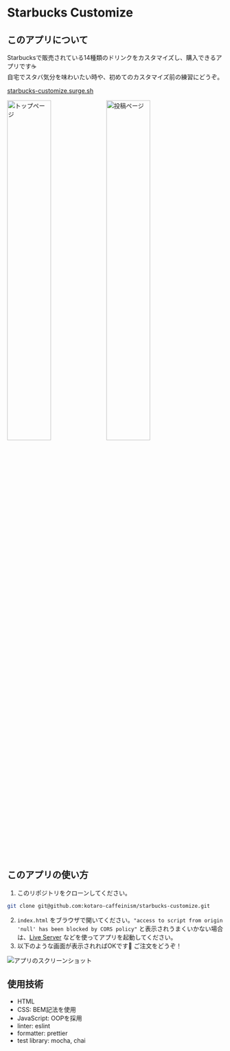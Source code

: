 # Starbucks Customize

## このアプリについて

Starbucksで販売されている14種類のドリンクをカスタマイズし、購入できるアプリです☕️  
自宅でスタバ気分を味わいたい時や、初めてのカスタマイズ前の練習にどうぞ。

[starbucks-customize.surge.sh](https://starbucks-customize.surge.sh/)  

<img src="https://user-images.githubusercontent.com/5979966/199770895-af6bb4c2-331b-47c5-910c-3bdd32392379.png" alt="トップページ" width="45%"> <img src="https://user-images.githubusercontent.com/5979966/199770918-dacfed55-4bcf-419b-84dc-817b5c368522.png" alt="投稿ページ" width="45%">

## このアプリの使い方

1. このリポジトリをクローンしてください。
  ``` zsh
  git clone git@github.com:kotaro-caffeinism/starbucks-customize.git
  ```
2. `index.html` をブラウザで開いてください。`"access to script from origin 'null' has been blocked by CORS policy"` と表示されうまくいかない場合は、[Live Server](https://github.com/ritwickdey/vscode-live-server) などを使ってアプリを起動してください。
3. 以下のような画面が表示されればOKです🥳 ご注文をどうぞ！

![アプリのスクリーンショット](https://user-images.githubusercontent.com/5979966/199770895-af6bb4c2-331b-47c5-910c-3bdd32392379.png)

## 使用技術

- HTML
- CSS: BEM記法を使用
- JavaScript: OOPを採用
- linter: eslint
- formatter: prettier
- test library: mocha, chai
